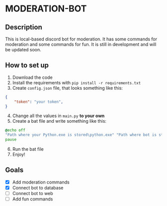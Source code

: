# MODERATION-BOT

## Description
This is local-based discord bot for moderation. It has some commands for moderation and some commands for fun. It is still in development and will be updated soon.

## How to set up
1. Download the code
2. Install the requirements with ```pip install -r requirements.txt```
3. Create ```config.json``` file, that looks something like this:
```json
{
    "token": "your token",
}
```
4. Change all the values in ```main.py``` **to your own**
5. Create a bat file and write something like this:
```bat
@echo off
"Path where your Python.exe is stored\python.exe" "Path where bot is stored\main.py"
pause
```
6. Run the bat file
7. Enjoy!

## Goals
- [x] Add moderation commands
- [x] Connect bot to database
- [ ] Connect bot to web
- [ ] Add fun commands